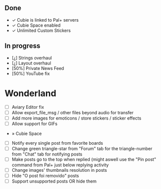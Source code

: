 ## **Done** ##

* ✓ Cubie is linked to Pal+ servers
* ✓ Cubie Space enabled
* ✓ Unlimited Custom Stickers

## **In progress** ##

* [¿] Strings overhaul
* [¿] Layout overhaul
* [50%] Private News Feed
* [50%] YouTube fix

# Wonderland #

* [ ] Aviary Editor fix
* [ ] Allow export_file_msg / other files beyond audio for transfer
* [ ] Add more images for emoticons / store stickers / sticker effects
* [ ] Allow support for GIFs

* » Cubie Space
* [ ] Notify every single post from favorite boards
* [ ] Change green triangle-star from "Forum" tab for the triangle-number from "Chat" tab for notifying posts
* [ ] Make posts go to the top when replied (might aswell use the "Pin post" command from Pal+ just below replying activity
* [ ] Change images' thumbnails resolution in posts
* [ ] Hide "O post foi removido" posts
* [ ] Support unsupported posts OR hide them